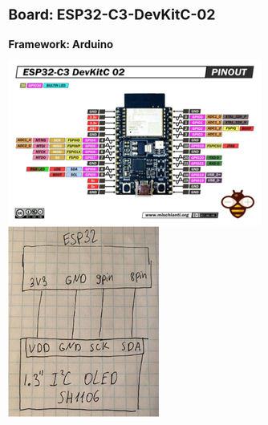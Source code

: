 # Board: ESP32-C3-DevKitC-02

## Framework: Arduino

<img src="ESP32-C3-DevKitC-02-pinout-low.jpg.webp" alt="Pinout Info" width="600"/>
<img src="connect_oled.jpg" alt="Pinout Info" width="300"/>
